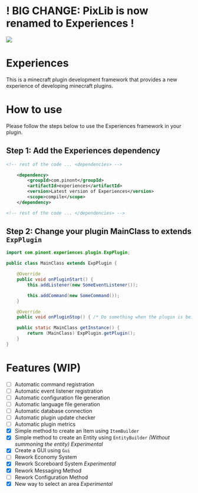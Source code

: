 # ! BIG CHANGE: PixLib is now renamed to Experiences !

<img src="https://imgur.com/BGRCoX6.jpg" />

# Experiences
This is a minecraft plugin development framework that provides a new experience of developing minecraft plugins.

# How to use

Please follow the steps below to use the Experiences framework in your plugin.

## Step 1: Add the Experiences dependency

```xml
<!-- rest of the code ... <dependencies> -->

    <dependency>
        <groupId>com.pinont</groupId>
        <artifactId>experiences</artifactId>
        <version>Latest version of Experiences</version>
        <scope>compile</scope>
    </dependency>

<!-- rest of the code ... </dependencies> -->
```

## Step 2: Change your plugin MainClass to extends `ExpPlugin`

```java
import com.pinont.experiences.plugin.ExpPlugin;

public class MainClass extends ExpPlugin {

    @Override
    public void onPluginStart() {
        this.addListener(new SomeEventListener());

        this.addCommand(new SomeCommand());
    }

    @Override
    public void onPluginStop() { /* Do something when the plugin is being disabled */ }

    public static MainClass getInstance() {
        return (MainClass) ExpPlugin.getPlugin();
    }
}
```

# Features (WIP)

* [ ] Automatic command registration
* [ ] Automatic event listener registration
* [ ] Automatic configuration file generation
* [ ] Automatic language file generation
* [ ] Automatic database connection
* [ ] Automatic plugin update checker
* [ ] Automatic plugin metrics
* [X] Simple method to create an Item using `ItemBuilder`
* [X] Simple method to create an Entity using `EntityBuilder` *(Without summoning the entity)* _*Experimental*_
* [X] Create a GUI using `Gui`
* [ ] Rework Economy System
* [X] Rework Scoreboard System _*Experimental*_
* [X] Rework Messaging Method
* [ ] Rework Configuration Method
* [X] New way to select an area _*Experimental*_

